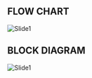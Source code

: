 ## FLOW CHART 
  ![Slide1](https://user-images.githubusercontent.com/102281509/164879357-1bb34ba3-6f71-4595-885f-42b9069f84c5.JPG)



## BLOCK DIAGRAM 
  ![Slide1](https://user-images.githubusercontent.com/102281509/164879412-9888bb78-c98e-475f-b65a-a549233553bf.JPG)
